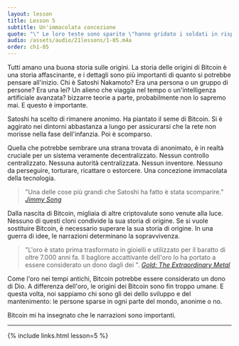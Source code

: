 ```yaml
---
layout: lesson
title: Lesson 5
subtitle: Un'immacolata concezione
quote: "\" Le loro teste sono sparite \"hanno gridato i soldati in risposta ..."
audio: /assets/audio/21lessons/1-05.m4a
order: ch1-05
---
```


Tutti amano una buona storia sulle origini. La storia delle origini di Bitcoin è 
una storia affascinante, e i dettagli sono più importanti di quanto si potrebbe
pensare all'inizio. Chi è Satoshi Nakamoto? Era una persona o un gruppo di
persone? Era una lei? Un alieno che viaggia nel tempo o un'intelligenza artificiale avanzata? bizzarre
teorie a parte, probabilmente non lo sapremo mai. E questo è importante.

Satoshi ha scelto di rimanere anonimo. Ha piantato il seme di Bitcoin. Si è aggirato nei 
dintorni abbastanza a lungo per assicurarsi che la rete non morisse nella fase dell'infanzia. 
Poi è scomparso.

Quella che potrebbe sembrare una strana trovata di anonimato, è in realtà cruciale per un
sistema veramente decentralizzato. Nessun controllo centralizzato. Nessuna
autorità centralizzata. Nessun inventore. Nessuno da perseguire, torturare, ricattare o
estorcere. Una concezione immacolata della tecnologia.

> "Una delle cose più grandi che Satoshi ha fatto è stata scomparire."
> <cite> [Jimmy Song] </cite>

Dalla nascita di Bitcoin, migliaia di altre criptovalute sono venute alla luce. 
Nessuno di questi cloni condivide la sua storia di origine. Se si vuole
sostituire Bitcoin, è necessario superare la sua storia di origine. In una guerra
di idee, le narrazioni determinano la sopravvivenza.

> "L'oro è stato prima trasformato in gioielli e utilizzato per il baratto di oltre 7.000
> anni fa. Il bagliore accattivante dell'oro lo ha portato a essere considerato un dono
> dagli dei ".
> <cite> [Gold: The Extraordinary Metal] </cite>

Come l'oro nei tempi antichi, Bitcoin potrebbe essere considerato un dono
di Dio. A differenza dell'oro, le origini dei Bitcoin sono fin troppo umane. E questa volta, noi
sappiamo chi sono gli dei dello sviluppo e del mantenimento: le persone sparse in ogni parte del 
mondo, anonime o no.

Bitcoin mi ha insegnato che le narrazioni sono importanti.

---

{% include links.html lesson=5 %}

<!-- Down the Rabbit Hole -->
[Jimmy Song]: https://medium.com/@jimmysong/why-bitcoin-is-different-e17b813fd947
[Gold: The Extraordinary Metal]: https://www.muenzeoesterreich.at/eng/discover/for-investors/gold-the-extraordinary-metal

<!-- Wikipedia -->
[alice]: https://en.wikipedia.org/wiki/Alice%27s_Adventures_in_Wonderland
[carroll]: https://en.wikipedia.org/wiki/Lewis_Carroll
